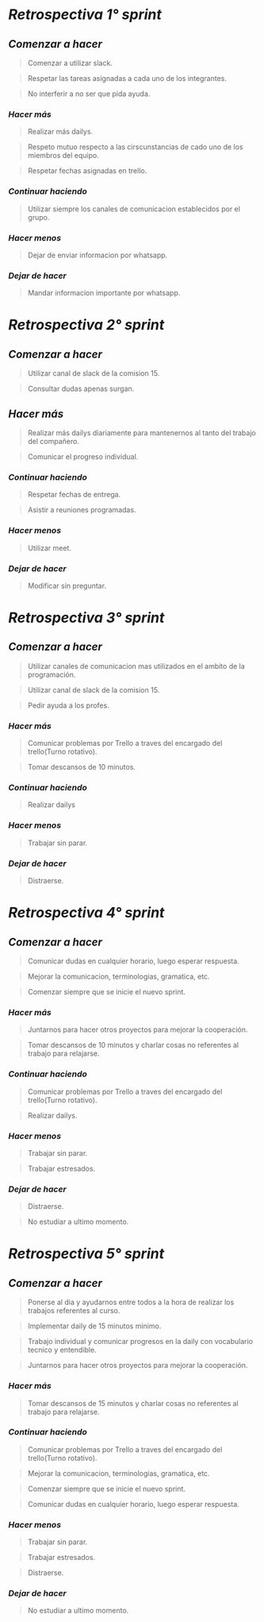 # _**Retrospectiva 1° sprint**_

## _**Comenzar a hacer**_

> Comenzar a utilizar slack.

> Respetar las tareas asignadas a cada uno de los integrantes.

> No interferir a no ser que pida ayuda.

### _**Hacer más**_

> Realizar más dailys.

> Respeto mutuo respecto a las cirscunstancias de cado uno de los miembros del equipo.

> Respetar fechas asignadas en trello.

### _**Continuar haciendo**_

> Utilizar siempre los canales de comunicacion establecidos por el grupo.
### _**Hacer menos**_

> Dejar de enviar informacion por whatsapp.

### _**Dejar de hacer**_

> Mandar informacion importante por whatsapp.

# _**Retrospectiva 2° sprint**_

## _**Comenzar a hacer**_

>Utilizar canal de slack de la comision 15.

>Consultar dudas apenas surgan.

## _**Hacer más**_

> Realizar más dailys diariamente para mantenernos al tanto del trabajo del compañero.

> Comunicar el progreso individual.  

### _**Continuar haciendo**_

>Respetar fechas de entrega.

>Asistir a reuniones programadas.

### _**Hacer menos**_

>Utilizar meet.

### _**Dejar de hacer**_

>Modificar sin preguntar.

# _**Retrospectiva 3° sprint**_

## _**Comenzar a hacer**_

>Utilizar canales de comunicacion mas utilizados en el ambito de la programación.

>Utilizar canal de slack de la comision 15.

>Pedir ayuda a los profes.

### _**Hacer más**_

>Comunicar problemas por Trello a traves del encargado del trello(Turno rotativo).

>Tomar descansos de 10 minutos.

### _**Continuar haciendo**_

>Realizar dailys

### _**Hacer menos**_

>Trabajar sin parar.

### _**Dejar de hacer**_

>Distraerse.

# _**Retrospectiva 4° sprint**_

## _**Comenzar a hacer**_

>Comunicar dudas en cualquier horario, luego esperar respuesta.

>Mejorar la comunicacion, terminologias, gramatica, etc.

>Comenzar siempre que se inicie el nuevo sprint.

### _**Hacer más**_

>Juntarnos para hacer otros proyectos para mejorar la cooperación.

>Tomar descansos de 10 minutos y charlar cosas no referentes al trabajo para relajarse.

### _**Continuar haciendo**_

>Comunicar problemas por Trello a traves del encargado del trello(Turno rotativo).

>Realizar dailys.

### _**Hacer menos**_

>Trabajar sin parar.

>Trabajar estresados.

### _**Dejar de hacer**_

>Distraerse.

>No estudiar a ultimo momento.

# _**Retrospectiva 5° sprint**_

## _**Comenzar a hacer**_

>Ponerse al dia y ayudarnos entre todos a la hora de realizar los trabajos referentes al curso.

>Implementar daily de 15 minutos minimo.

>Trabajo individual y comunicar progresos en la daily con vocabulario tecnico y entendible.

>Juntarnos para hacer otros proyectos para mejorar la cooperación.

### _**Hacer más**_

>Tomar descansos de 15  minutos y charlar cosas no referentes al trabajo para relajarse.

### _**Continuar haciendo**_

>Comunicar problemas por Trello a traves del encargado del trello(Turno rotativo).

>Mejorar la comunicacion, terminologias, gramatica, etc.

>Comenzar siempre que se inicie el nuevo sprint.

>Comunicar dudas en cualquier horario, luego esperar respuesta.

### _**Hacer menos**_

>Trabajar sin parar.

>Trabajar estresados.

>Distraerse.

### _**Dejar de hacer**_

>No estudiar a ultimo momento.